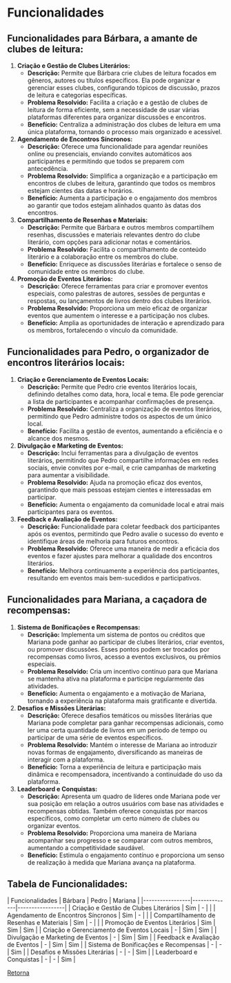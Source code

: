 # Funcionalidades

## Funcionalidades para Bárbara, a amante de clubes de leitura:

1. **Criação e Gestão de Clubes Literários:**
    - **Descrição:** Permite que Bárbara crie clubes de leitura focados em gêneros, autores ou títulos específicos. Ela pode organizar e gerenciar esses clubes, configurando tópicos de discussão, prazos de leitura e categorias específicas.
    - **Problema Resolvido:** Facilita a criação e a gestão de clubes de leitura de forma eficiente, sem a necessidade de usar várias plataformas diferentes para organizar discussões e encontros.
    - **Benefício:** Centraliza a administração dos clubes de leitura em uma única plataforma, tornando o processo mais organizado e acessível.
2. **Agendamento de Encontros Síncronos:**
    - **Descrição:** Oferece uma funcionalidade para agendar reuniões online ou presenciais, enviando convites automáticos aos participantes e permitindo que todos se preparem com antecedência.
    - **Problema Resolvido:** Simplifica a organização e a participação em encontros de clubes de leitura, garantindo que todos os membros estejam cientes das datas e horários.
    - **Benefício:** Aumenta a participação e o engajamento dos membros ao garantir que todos estejam alinhados quanto às datas dos encontros.
3. **Compartilhamento de Resenhas e Materiais:**
    - **Descrição:** Permite que Bárbara e outros membros compartilhem resenhas, discussões e materiais relevantes dentro do clube literário, com opções para adicionar notas e comentários.
    - **Problema Resolvido:** Facilita o compartilhamento de conteúdo literário e a colaboração entre os membros do clube.
    - **Benefício:** Enriquece as discussões literárias e fortalece o senso de comunidade entre os membros do clube.
4. **Promoção de Eventos Literários:**
    - **Descrição:** Oferece ferramentas para criar e promover eventos especiais, como palestras de autores, sessões de perguntas e respostas, ou lançamentos de livros dentro dos clubes literários.
    - **Problema Resolvido:** Proporciona um meio eficaz de organizar eventos que aumentem o interesse e a participação nos clubes.
    - **Benefício:** Amplia as oportunidades de interação e aprendizado para os membros, fortalecendo o vínculo da comunidade.

## Funcionalidades para Pedro, o organizador de encontros literários locais:
1. **Criação e Gerenciamento de Eventos Locais:**
    - **Descrição:** Permite que Pedro crie eventos literários locais, definindo detalhes como data, hora, local e tema. Ele pode gerenciar a lista de participantes e acompanhar confirmações de presença.
    - **Problema Resolvido:** Centraliza a organização de eventos literários, permitindo que Pedro administre todos os aspectos de um único local.
    - **Benefício:** Facilita a gestão de eventos, aumentando a eficiência e o alcance dos mesmos.
2. **Divulgação e Marketing de Eventos:**
    - **Descrição:** Inclui ferramentas para a divulgação de eventos literários, permitindo que Pedro compartilhe informações em redes sociais, envie convites por e-mail, e crie campanhas de marketing para aumentar a visibilidade.
    - **Problema Resolvido:** Ajuda na promoção eficaz dos eventos, garantindo que mais pessoas estejam cientes e interessadas em participar.
    - **Benefício:** Aumenta o engajamento da comunidade local e atrai mais participantes para os eventos.
3. **Feedback e Avaliação de Eventos:**
    - **Descrição:** Funcionalidade para coletar feedback dos participantes após os eventos, permitindo que Pedro avalie o sucesso do evento e identifique áreas de melhoria para futuros encontros.
    - **Problema Resolvido:** Oferece uma maneira de medir a eficácia dos eventos e fazer ajustes para melhorar a qualidade dos encontros literários.
    - **Benefício:** Melhora continuamente a experiência dos participantes, resultando em eventos mais bem-sucedidos e participativos.

## Funcionalidades para Mariana, a caçadora de recompensas:
1. **Sistema de Bonificações e Recompensas:**
    - **Descrição:** Implementa um sistema de pontos ou créditos que Mariana pode ganhar ao participar de clubes literários, criar eventos, ou promover discussões. Esses pontos podem ser trocados por recompensas como livros, acesso a eventos exclusivos, ou prêmios especiais.
    - **Problema Resolvido:** Cria um incentivo contínuo para que Mariana se mantenha ativa na plataforma e participe regularmente das atividades.
    - **Benefício:** Aumenta o engajamento e a motivação de Mariana, tornando a experiência na plataforma mais gratificante e divertida.
2. **Desafios e Missões Literárias:**
    - **Descrição:** Oferece desafios temáticos ou missões literárias que Mariana pode completar para ganhar recompensas adicionais, como ler uma certa quantidade de livros em um período de tempo ou participar de uma série de eventos específicos.
    - **Problema Resolvido:** Mantém o interesse de Mariana ao introduzir novas formas de engajamento, diversificando as maneiras de interagir com a plataforma.
    - **Benefício:** Torna a experiência de leitura e participação mais dinâmica e recompensadora, incentivando a continuidade do uso da plataforma.
3. **Leaderboard e Conquistas:**
    - **Descrição:** Apresenta um quadro de líderes onde Mariana pode ver sua posição em relação a outros usuários com base nas atividades e recompensas obtidas. Também oferece conquistas por marcos específicos, como completar um certo número de clubes ou organizar eventos.
    - **Problema Resolvido:** Proporciona uma maneira de Mariana acompanhar seu progresso e se comparar com outros membros, aumentando a competitividade saudável.
    - **Benefício:** Estimula o engajamento contínuo e proporciona um senso de realização à medida que Mariana avança na plataforma.

## Tabela de Funcionalidades:

| Funcionalidades | Bárbara | Pedro | Mariana |
|-----------------|--------------|-----------------|
| Criação e Gestão de Clubes Literários | Sim | - |  |
| Agendamento de Encontros Síncronos | Sim | - |  |
| Compartilhamento de Resenhas e Materiais | Sim | - |  |
| Promoção de Eventos Literários | Sim | Sim | Sim |
| Criação e Gerenciamento de Eventos Locais |  - | Sim | Sim |
| Divulgação e Marketing de Eventos | - | Sim | Sim |
| Feedback e Avaliação de Eventos | - | Sim | Sim |
| Sistema de Bonificações e Recompensas | - | - | Sim |
| Desafios e Missões Literárias | - | - | Sim |
| Leaderboard e Conquistas | - | - | Sim |

[Retorna](../README.md)
